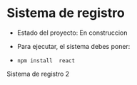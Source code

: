<h1>Sistema de registro </h1>

- Estado del proyecto: En construccion

- Para ejecutar, el sistema debes poner: 

- ````npm install  react```` 

Sistema de registro 2 
